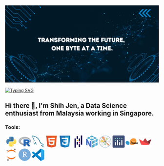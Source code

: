 ![banner](profile_banner.jpg)

[![Typing SVG](https://readme-typing-svg.herokuapp.com/?color=%2336BCF7&lines=Hi!+I%27m+Shih%20Jen)](https://git.io/typing-svg)

## Hi there 👋, I'm Shih Jen, a Data Science enthusiast from Malaysia working in Singapore.


<h3 align="left">Tools:</h3>
<p align="left"> <img src="https://raw.githubusercontent.com/devicons/devicon/master/icons/python/python-original.svg" alt="python" width="40" height="40"/>
<img src="https://github.com/devicons/devicon/blob/6910f0503efdd315c8f9b858234310c06e04d9c0/icons/r/r-original.svg" alt="r" width="40" height="40"/>
<img src="https://github.com/devicons/devicon/blob/6910f0503efdd315c8f9b858234310c06e04d9c0/icons/mysql/mysql-original.svg" alt="mysql" width="40" height="40"/>
<img src="https://github.com/devicons/devicon/blob/6910f0503efdd315c8f9b858234310c06e04d9c0/icons/html5/html5-original.svg" alt="html" width="40" height="40"/>
<img src="https://github.com/devicons/devicon/blob/6910f0503efdd315c8f9b858234310c06e04d9c0/icons/css3/css3-original.svg" alt="css" width="40" height="40"/>
<img src="https://github.com/devicons/devicon/blob/6910f0503efdd315c8f9b858234310c06e04d9c0/icons/pandas/pandas-original.svg" alt="pandas" width="40" height="40"/>
<img src="https://github.com/devicons/devicon/blob/6910f0503efdd315c8f9b858234310c06e04d9c0/icons/numpy/numpy-original.svg" alt="numpy" width="40" height="40"/>
<img src="https://github.com/devicons/devicon/blob/6910f0503efdd315c8f9b858234310c06e04d9c0/icons/matplotlib/matplotlib-original.svg" alt="matplotlib" width="40" height="40"/>
<img src="https://github.com/devicons/devicon/blob/6910f0503efdd315c8f9b858234310c06e04d9c0/icons/plotly/plotly-original.svg" alt="plotly" width="40" height="40"/>
<img src="https://github.com/devicons/devicon/blob/6910f0503efdd315c8f9b858234310c06e04d9c0/icons/scikitlearn/scikitlearn-original.svg" alt="sklearn" width="40" height="40"/>
<img src="https://github.com/devicons/devicon/blob/6910f0503efdd315c8f9b858234310c06e04d9c0/icons/streamlit/streamlit-original.svg" alt="streamlit" width="40" height="40"/>
<img src="https://github.com/devicons/devicon/blob/6910f0503efdd315c8f9b858234310c06e04d9c0/icons/jupyter/jupyter-original.svg" alt="jupyter" width="40" height="40"/>
<img src="https://github.com/devicons/devicon/blob/6910f0503efdd315c8f9b858234310c06e04d9c0/icons/rstudio/rstudio-original.svg" alt="rstudio" width="40" height=40"/>
<img src="https://github.com/devicons/devicon/blob/6910f0503efdd315c8f9b858234310c06e04d9c0/icons/vscode/vscode-original.svg" alt="vscode" width="40" height="40"/>
 </p>



<!--
**shihjen/shihjen** is a ✨ _special_ ✨ repository because its `README.md` (this file) appears on your GitHub profile.

Here are some ideas to get you started:

- 🔭 I’m currently working on ...
- 🌱 I’m currently learning ...
- 👯 I’m looking to collaborate on ...
- 🤔 I’m looking for help with ...
- 💬 Ask me about ...
- 📫 How to reach me: ...
- 😄 Pronouns: ...
- ⚡ Fun fact: ...
-->
